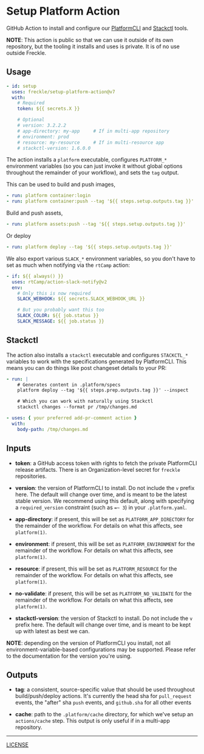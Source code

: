 # Setup Platform Action

GitHub Action to install and configure our [PlatformCLI][platform] and
[Stackctl][] tools.

[platform]: https://github.com/freckle/platform
[stackctl]: https://github.com/freckle/stackctl

**NOTE**: This action is public so that we can use it outside of its own
repository, but the tooling it installs and uses is private. It is of no use
outside Freckle.

## Usage

```yaml
- id: setup
  uses: freckle/setup-platform-action@v7
  with:
    # Required
    token: ${{ secrets.X }}

    # Optional
    # version: 3.2.2.2
    # app-directory: my-app     # If in multi-app repository
    # environment: prod
    # resource: my-resource     # If in multi-resource app
    # stackctl-version: 1.6.0.0
```

The action installs a `platform` executable, configures `PLATFORM_*` environment
variables (so you can just invoke it without global options throughout the
remainder of your workflow), and sets the `tag` output.

This can be used to build and push images,

```yaml
- run: platform container:login
- run: platform container:push --tag '${{ steps.setup.outputs.tag }}'
```

Build and push assets,

```yaml
- run: platform assets:push --tag '${{ steps.setup.outputs.tag }}'
```

Or deploy

```yaml
- run: platform deploy --tag '${{ steps.setup.outputs.tag }}'
```

We also export various `SLACK_*` environment variables, so you don't have to set
as much when notifying via the `rtCamp` action:

```yaml
- if: ${{ always() }}
  uses: rtCamp/action-slack-notify@v2
  env:
    # Only this is now required
    SLACK_WEBHOOK: ${{ secrets.SLACK_WEBHOOK_URL }}

    # But you probably want this too
    SLACK_COLOR: ${{ job.status }}
    SLACK_MESSAGE: ${{ job.status }}
```

## Stackctl

The action also installs a `stackctl` executable and configures `STACKCTL_*`
variables to work with the specifications generated by PlatformCLI. This means
you can do things like post changeset details to your PR:

```yaml
- run: |
    # Generates content in .platform/specs
    platform deploy --tag '${{ steps.prep.outputs.tag }}' --inspect

    # Which you can work with naturally using Stackctl
    stackctl changes --format pr /tmp/changes.md

- uses: { your preferred add-pr-comment action }
  with:
    body-path: /tmp/changes.md
```

## Inputs

- **token**: a GitHub access token with rights to fetch the private PlatformCLI
  release artifacts. There is an Organization-level secret for `freckle`
  repositories.

- **version**: the version of PlatformCLI to install. Do not include the `v`
  prefix here. The default will change over time, and is meant to be the latest
  stable version. We recommend using this default, along with specifying a
  `required_version` constraint (such as `=~ 3`) in your `.platform.yaml`.

- **app-directory**: if present, this will be set as `PLATFORM_APP_DIRECTORY`
  for the remainder of the workflow. For details on what this affects, see
  `platform(1)`.

- **environment**: if present, this will be set as `PLATFORM_ENVIRONMENT` for
  the remainder of the workflow. For details on what this affects, see
  `platform(1)`.

- **resource**: if present, this will be set as `PLATFORM_RESOURCE` for the
  remainder of the workflow. For details on what this affects, see
  `platform(1)`.

- **no-validate**: if present, this will be set as `PLATFORM_NO_VALIDATE` for
  the remainder of the workflow. For details on what this affects, see
  `platform(1)`.

- **stackctl-version**: the version of Stackctl to install. Do not include the
  `v` prefix here. The default will change over time, and is meant to be kept up
  with latest as best we can.

**NOTE**: depending on the version of PlatformCLI you install, not all
environment-variable-based configurations may be supported. Please refer to the
documentation for the version you're using.

## Outputs

- **tag**: a consistent, source-specific value that should be used throughout
  build/push/deploy actions. It's currently the head sha for `pull_request`
  events, the "after" sha `push` events, and `github.sha` for all other events

- **cache**: path to the `.platform/cache` directory, for which we've setup an
  `actions/cache` step. This output is only useful if in a multi-app repository.

---

[LICENSE](./LICENSE)
